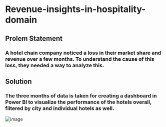 # Revenue-insights-in-hospitality-domain

## Prolem Statement
### A hotel chain company noticed a loss in their market share and revenue over a few months. To understand the cause of this loss, they needed a way to analyze this.

## Solution
### The three months of data is taken for creating a dashboard in Power BI to visualize the performance of the hotels overall, filtered by city and individual hotels as well.
![image](https://user-images.githubusercontent.com/117555175/232653718-6c0f1860-c6de-4bd2-8d2c-4d07d55fcc72.png)


  
